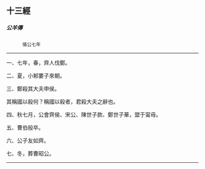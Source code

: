

## 十三經

##### 公羊傳
　　　`僖公七年`

* * *

一、七年，春，齊人伐鄭。

二、夏，小邾婁子來朝。

三、鄭殺其大夫申侯。

其稱國以殺何？稱國以殺者，君殺大夫之辭也。

四、秋七月，公會齊侯、宋公、陳世子款、鄭世子華，盟于甯毋。

五、曹伯般卒。

六、公子友如齊。

七、冬，葬曹昭公。

* * *

